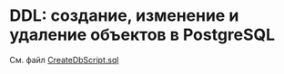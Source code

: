 # DDL: создание, изменение и удаление объектов в PostgreSQL

См. файл [CreateDbScript.sql]((https://github.com/eugeniyas/otus-databases/blob/main/L1HW1/CreateDbScript.sql))
